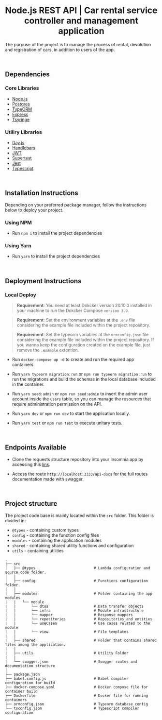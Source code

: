<h1 align="center">Node.js REST API | Car rental service controller and management application</h1>

The purpose of the project is to manage the process of rental, devolution and registration of cars, in addition to users of the app.

<br />
<h2>Dependencies</h2>

### Core Libraries

- [Node.js](https://nodejs.org/en/)
- [Postgres](https://www.postgresql.org/)
- [TypeORM](https://typeorm.io/)
- [Express](https://expressjs.com/pt-br/)
- [Tsyringe](https://www.npmjs.com/package/tsyringe?activeTab=readme)

### Utiliry Libraries

- [Day.js](https://day.js.org)
- [Handlebars](https://handlebarsjs.com/)
- [JWT](https://jwt.io/)
- [Supertest](https://www.npmjs.com/package/supertest)
- [Jest](https://jestjs.io/)
- [Typescript](https://www.typescriptlang.org/)

<br/>
<h2>Installation Instructions</h2>

Depending on your preferred package manager, follow the instructions below to deploy your project.

### Using NPM

- Run `npm i` to install the project dependencies

### Using Yarn

- Run `yarn` to install the project dependencies
  
<br />
<h2>Deployment Instructions</h2>

### Local Deploy

> **Requirement**: You need at least Dokcker version 20.10.0 installed in your machine to run the Dokcker Compose `version 3.9`.

> **Requirement**: Set the environment variables at the `.env` file considering the example file included within the project repository.

> **Requirement**: Set the typeorm variables at the `ormconfig.josn` file considering the example file included within the project repository. If you wanna keep the configuration created on the example file, just remove the `.example` extention.

- Run `docker-compose up -d` to create and run the required app containers.

- Run `yarn typeorm migration:run` or `npm run typeorm migration:run` to run the migrations and build the schemas in the local database included in the container.

- Run `yarn seed:admin` or `npm run seed:admin` to insert the admin user account inside the `users` table, so you can manage the resources that require administration permission on the API.

- Run `yarn dev` or `npm run dev` to start the application locally.

- Run `yarn test` or `npm run test` to execute unitary tests.

<br />
<h2>Endpoints Available</h2>

- Clone the requests structure repository into your insomnia app by accessing this [link](https://github.com/Bernardomennndes/rentx-insomnia).

- Access the route `http://localhost:3333/api-docs` for the full routes documentation made with swagger.

<br />
<h2>Project structure</h2>

The project code base is mainly located within the `src` folder. This folder is divided in:

- `@types` - containing custom types
- `config` - containing the function config files
- `modules` - containing the application modules
- `shared` - containing shared utility functions and configuration
- `utils` - containing utilities

```
.
├── src
│   ├── @types                           # Lambda configuration and source code folder.
│   │
│   ├── config                           # Functions configuration folder.
│   │
|   ├── modules                          # Folder containing the app modules
|   |   └── module
|   |       └── dtos                     # Data transfer objects
|   |       └── infra                    # Module infrastructure
|   |       └── mapper                   # Response mappers
|   |       └── repositories             # Repositories and entities
|   |       └── useCases                 # Use cases related to the module
|   |       └── view                     # File templates
|   |
|   ├── shared                           # Folder that contains shared files among the application.
|   |
|   ├── utils                            # Utility Folder
|   |
|   └── swagger.json                     # Swagger routes and documentation structure
|
├── package.json
├── babel.config.js                      # Babel compiler configuration for build
├── docker-compose.yaml                  # Docker compose file for container build
├── Dockerfile                           # Docker file for running containers
├── ormconfig.json                       # Typeorm database config
└── tsconfig.json                        # Typescript compiler configuration
```
